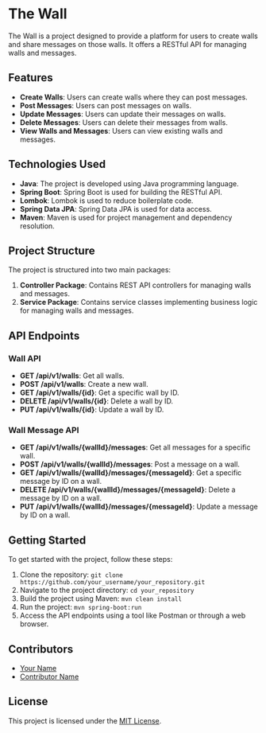 # The Wall

The Wall is a project designed to provide a platform for users to create walls and share messages on those walls. It offers a RESTful API for managing walls and messages.

## Features

- **Create Walls**: Users can create walls where they can post messages.
- **Post Messages**: Users can post messages on walls.
- **Update Messages**: Users can update their messages on walls.
- **Delete Messages**: Users can delete their messages from walls.
- **View Walls and Messages**: Users can view existing walls and messages.

## Technologies Used

- **Java**: The project is developed using Java programming language.
- **Spring Boot**: Spring Boot is used for building the RESTful API.
- **Lombok**: Lombok is used to reduce boilerplate code.
- **Spring Data JPA**: Spring Data JPA is used for data access.
- **Maven**: Maven is used for project management and dependency resolution.

## Project Structure

The project is structured into two main packages:

1. **Controller Package**: Contains REST API controllers for managing walls and messages.
2. **Service Package**: Contains service classes implementing business logic for managing walls and messages.

## API Endpoints

### Wall API

- **GET /api/v1/walls**: Get all walls.
- **POST /api/v1/walls**: Create a new wall.
- **GET /api/v1/walls/{id}**: Get a specific wall by ID.
- **DELETE /api/v1/walls/{id}**: Delete a wall by ID.
- **PUT /api/v1/walls/{id}**: Update a wall by ID.

### Wall Message API

- **GET /api/v1/walls/{wallId}/messages**: Get all messages for a specific wall.
- **POST /api/v1/walls/{wallId}/messages**: Post a message on a wall.
- **GET /api/v1/walls/{wallId}/messages/{messageId}**: Get a specific message by ID on a wall.
- **DELETE /api/v1/walls/{wallId}/messages/{messageId}**: Delete a message by ID on a wall.
- **PUT /api/v1/walls/{wallId}/messages/{messageId}**: Update a message by ID on a wall.

## Getting Started

To get started with the project, follow these steps:

1. Clone the repository: `git clone https://github.com/your_username/your_repository.git`
2. Navigate to the project directory: `cd your_repository`
3. Build the project using Maven: `mvn clean install`
4. Run the project: `mvn spring-boot:run`
5. Access the API endpoints using a tool like Postman or through a web browser.

## Contributors

- [Your Name](https://github.com/your_username)
- [Contributor Name](https://github.com/contributor_username)

## License

This project is licensed under the [MIT License](LICENSE).
